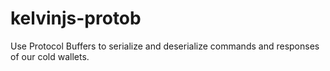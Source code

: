 # kelvinjs-protob

Use Protocol Buffers to serialize and deserialize commands and responses of
our cold wallets.
